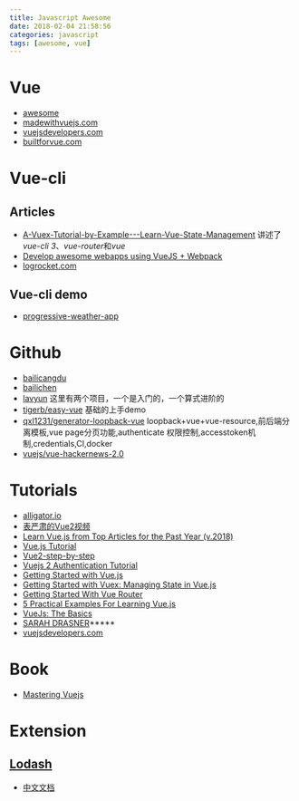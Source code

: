 ```yaml
---
title: Javascript Awesome
date: 2018-02-04 21:58:56
categories: javascript
tags: [awesome, vue]
---
```



# Vue
- [awesome](https://github.com/vuejs/awesome-vue#external-resources)
- [madewithvuejs.com](https://madewithvuejs.com/)
- [vuejsdevelopers.com](https://vuejsdevelopers.com/)
- [builtforvue.com](https://builtforvue.com/)

<!-- more -->

# Vue-cli
## Articles
- [A-Vuex-Tutorial-by-Example---Learn-Vue-State-Management](https://coursetro.com/posts/code/144/A-Vuex-Tutorial-by-Example---Learn-Vue-State-Management) 讲述了*vue-cli 3*、*vue-router*和*vue*
- [Develop awesome webapps using VueJS + Webpack](https://itnext.io/develop-awesome-webapps-using-vuejs-webpack-bda08ebb691c)
- [logrocket.com](https://blog.logrocket.com/vue-cli-3-the-deep-dive-41dff070ac4a)

## Vue-cli demo
- [progressive-weather-app](https://jimmerioles.github.io/progressive-weather-app/)




# Github
- [bailicangdu](https://github.com/bailicangdu)
- [bailichen](https://github.com/bailichen)
- [lavyun](https://github.com/lavyun) 这里有两个项目，一个是入门的，一个算式进阶的
- [tigerb/easy-vue](https://github.com/tigerb/easy-vue/) 基础的上手demo
- [qxl1231/generator-loopback-vue](https://github.com/qxl1231/generator-loopback-vue) loopback+vue+vue-resource,前后端分离模板,vue page分页功能,authenticate 权限控制,accesstoken机制,credentials,CI,docker
- [vuejs/vue-hackernews-2.0](https://github.com/vuejs/vue-hackernews-2.0)

# Tutorials
- [alligator.io](https://alligator.io/vuejs/)
- [表严肃的Vue2视频](http://biaoyansu.com/18.0)
- [Learn Vue.js from Top Articles for the Past Year (v.2018)](https://medium.mybridge.co/learn-vue-js-from-top-articles-for-the-past-year-v-2018-2b945cfc4f2d)
- [Vue.js Tutorial](http://vegibit.com/vue-js-tutorial)
- [Vue2-step-by-step](https://laracasts.com/series/learn-vue-2-step-by-step)
- [Vuejs 2 Authentication Tutorial](https://auth0.com/blog/vuejs2-authentication-tutorial/)
- [Getting Started with Vue.js](https://sabe.io/tutorials/getting-started-with-vue-js)
- [Getting Started with Vuex: Managing State in Vue.js](https://sabe.io/tutorials/getting-started-with-vuex)
- [Getting Started With Vue Router](https://scotch.io/tutorials/getting-started-with-vue-router)
- [5 Practical Examples For Learning Vue.js](https://tutorialzine.com/2016/03/5-practical-examples-for-learning-vue-js)
- [VueJs: The Basics](https://coligo.io/vuejs-the-basics/)
- [SARAH DRASNER](https://css-tricks.com/author/sdrasner/)*****
- [vuejsdevelopers.com](https://vuejsdevelopers.com/topics/#vue+router)

# Book
- [Mastering Vuejs](https://masteringvuejs.com/)

# Extension
## [Lodash](https://lodash.com/)
- [中文文档](http://www.css88.com/doc/lodash/)
